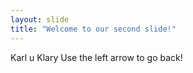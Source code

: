 ```yaml
---
layout: slide
title: "Welcome to our second slide!"
---
```

Karl u Klary
Use the left arrow to go back!
